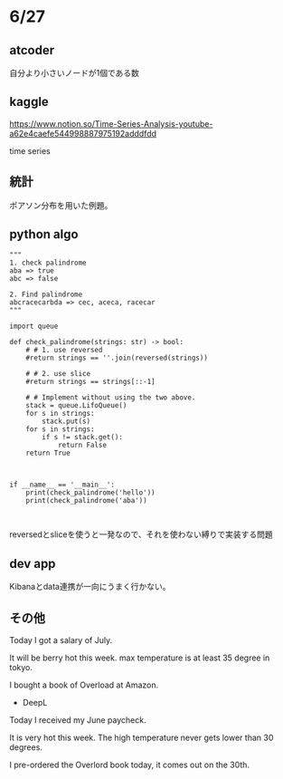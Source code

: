 # 6/27

## atcoder

自分より小さいノードが1個である数

## kaggle
https://www.notion.so/Time-Series-Analysis-youtube-a62e4caefe544998887975192adddfdd

time series

## 統計
ポアソン分布を用いた例題。

## python algo

```
"""
1. check palindrome
aba => true
abc => false

2. Find palindrome
abcracecarbda => cec, aceca, racecar
"""

import queue

def check_palindrome(strings: str) -> bool:
    # # 1. use reversed
    #return strings == ''.join(reversed(strings))

    # # 2. use slice
    #return strings == strings[::-1]

    # # Implement without using the two above.
    stack = queue.LifoQueue()
    for s in strings:
        stack.put(s)
    for s in strings:
        if s != stack.get():
            return False
    return True



if __name__ == '__main__':
    print(check_palindrome('hello'))
    print(check_palindrome('aba'))



```
reversedとsliceを使うと一発なので、それを使わない縛りで実装する問題

## dev app
Kibanaとdata連携が一向にうまく行かない。


## その他

Today I got a salary of July.

It will be berry hot this week. max temperature is at least 35 degree in tokyo.

I bought a book of Overload at Amazon.

- DeepL

Today I received my June paycheck.

It is very hot this week. The high temperature never gets lower than 30 degrees.

I pre-ordered the Overlord book today, it comes out on the 30th.
